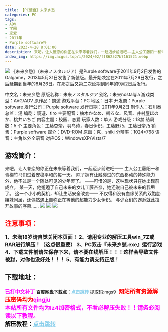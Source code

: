 ```yaml
---
title: 【PC硬盘】未来乡愁
categories: PC
tags:
- ADV
- 学园
- 恋爱
- 2011年
- Purple software社
date: 2023-4-28 8:01:00
description: 来吧，让人眷恋的你正在未来等着我们，一起迈步前进吧——主人公工藤阳一和青梅竹马们过着安稳平和的每一天。
index_img: https://img.acgus.top/i/2024/02/ff862527b7161521.webp
---
```

![](https://img.acgus.top/i/2024/02/ff862527b7161521.webp)
《未来乡愁》（未来ノスタルジア）是Purple software于2011年9月2日发售的Galgame，2013年5月31日发售了新装版。最开始决定在2011年7月29日发行，之后延期到当年的8月26日。在那之后又第二次延期到同年的9月2日后发行。

中文名：未来乡愁
原版名称：未来ノスタルジア
别名：未来nostalgia
游戏类型：AVG/ADV
原作品：鏡遊
游戏平台：PC
地区：日本
开发商：Purple software
发行公司：Purple software
发行日期：2011年9月2日
制作人：石川泰
总监：湯
编剧：鏡遊、tiro
主要配音：柚木かなめ、榊るな、风音、井村屋ほのか、桃井いちご
内容主题：校园、恋爱
玩家人数：单人
游戏分级：18禁
结局数：5 个
主要角色：工藤杏奈，羽鸟诗，春日伊织，工藤野乃，工藤日奈乃
销售：Purple software
媒介：DVD-ROM
原画：克，shiki
分辨率：1024*768
语音：主角以外全语音
对应OS：WindowsXP/Vista/7

## 游戏简介：
来吧，让人眷恋的你正在未来等着我们，一起迈步前进吧——
主人公工藤阳一和青梅竹马们过着安稳平和的每一天。
除了拥有让触碰过的东西移动的特殊能力外，他不过是一个随处可见的少年罢了。
——可惜的是，这种现状只在她出现前成立。
某一天，他邂逅了自己未来的女儿工藤杏奈，她还说自己被未来的我甩了。
这一个小小的契机，却让生活安全改变——
不仅得和没有血缘关系的双胞胎姐妹同居，还偶然遇上自称正在等他的超能力少女伊织。
与少女们的邂逅就此拉开故事的序幕……
![](https://img.acgus.top/i/SMMS/fu91i8AkqEBsnpV.webp)
![](https://img.acgus.top/i/SMMS/lvysVIOqQJabZ1.webp)
![](https://img.acgus.top/i/SMMS/OeFox9z57C3rPsA.webp)






## <font color=#FF0000 >注意事项：</font>
<font size=3><b>1、未满18岁请自觉关闭本页面！
2、请用专业的解压工具win_7Z或RAR进行解压！（这点很重要）
3、PC双击『未来乡愁.exe』运行游戏
4、下载文件前请先保存下来，请不要在线解压！！！这样会导致文件被封，对你也没好处！！！
5、有能力请支持正版！</b></font>

## 下载地址：
<font color=#FF00FF size=3><b>已打中文补丁</b></font>
<b>百度网盘下载点：</b><a href="https://pan.baidu.com/s/1OhF5bbqLnV0pJ1GObL7jLw?pwd=mgs9" style="color: #87CEEB;"><b>点击跳转</b></a> 提取码:mgs9
<a style="padding: 0" href="https://post.qingju.org/AD/"><img style="max-width:100%" src="https://img.acgus.top/i/2024/07/478f689b8021d8d499ab43d21acf137a.gif" alt=""></a>
<b><font color=#FF0000 size=4>网站所有资源解压密码均为</b></font><b><font color=#FF00FF size=4>qingju</font><font color=#FF0000 ></font></b><br><b><font color=#FF00FF size=4>本站所有文件均为lz4加密格式，不看必解压失败！！请务必阅读以下教程。</b></font><br><b><font color=#000 size=4>解压教程：</b><a href="https://post.qingju.org/tutorial/000/" style="color: #87CEEB;"><b>点击跳转</b></a>